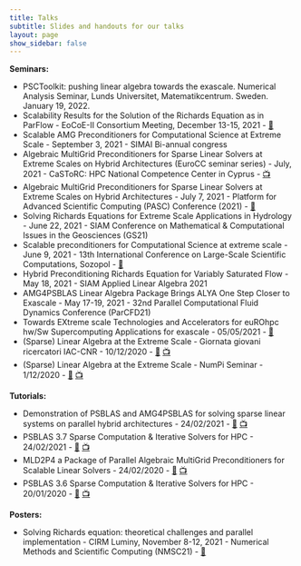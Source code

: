 ```yaml
---
title: Talks
subtitle: Slides and handouts for our talks
layout: page
show_sidebar: false
---
```


**Seminars:**
-  PSCToolkit: pushing linear algebra towards the exascale. Numerical Analysis Seminar, Lunds Universitet, Matematikcentrum. Sweden. January 19, 2022.
- Scalability Results for the Solution of the Richards Equation as in ParFlow - EoCoE-II Consortium Meeting, December 13-15, 2021 - [📄](https://psctoolkit.github.io/talks/EoCoE-F2F-hybridrichards.pdf)
- Scalable AMG Preconditioners for Computational Science at Extreme Scale - September 3, 2021 - SIMAI Bi-annual congress
- Algebraic MultiGrid Preconditioners for Sparse Linear Solvers at Extreme Scales on Hybrid Architectures (EuroCC seminar series) - July, 2021 - CaSToRC: HPC National Competence Center in Cyprus - [📺](https://www.youtube.com/watch?v=OM4IydbNSro)
- Algebraic MultiGrid Preconditioners for Sparse Linear Solvers at Extreme Scales on Hybrid Architectures - July 7, 2021 - Platform for Advanced Scientific Computing (PASC) Conference (2021) - [📄](https://psctoolkit.github.io/talks/linearalgebraattheextremescale-PASC2021.pdf)
- Solving Richards Equations for Extreme Scale Applications in Hydrology - June 22, 2021 - SIAM Conference on Mathematical & Computational Issues in the Geosciences (GS21)
- Scalable preconditioners for Computational Science
at extreme scale - June 9, 2021 - 13th International Conference on Large-Scale Scientific Computations, Sozopol - [📄](https://psctoolkit.github.io/talks/EoCoEII-LSSC2021.pdf)
- Hybrid Preconditioning Richards Equation for Variably Saturated Flow - May 18, 2021 - SIAM Applied Linear Algebra 2021
- AMG4PSBLAS Linear Algebra Package Brings ALYA One Step Closer to Exascale -
May 17-19, 2021 - 32nd Parallel Computational Fluid Dynamics Conference (ParCFD21)
- Towards EXtreme scale Technologies and Accelerators for euROhpc
hw/Sw Supercomputing Applications for exascale - 05/05/2021 - [📄](https://psctoolkit.github.io/talks/TEXTAROSSACNR_Presentation.pdf)
- (Sparse) Linear Algebra at the Extreme Scale - Giornata giovani ricercatori IAC-CNR  - 10/12/2020 - [📄](https://psctoolkit.github.io/talks/linearalgebraattheextremescale-iaccnr.pdf) [📺](https://youtu.be/vLVpTfTM0fg?t=6567)
- (Sparse) Linear Algebra at the Extreme Scale - NumPi Seminar - 1/12/2020 - [📄](https://psctoolkit.github.io/talks/linearalgebraattheextremescale-pisa.pdf) [📺](https://hausdorff.dm.unipi.it/playback/presentation/2.0/playback.html?meetingId=17ca0638f7f10736d9763c7b4725704981e43265-1606834059719)

**Tutorials:**
- Demonstration of PSBLAS and AMG4PSBLAS for solving sparse linear systems on parallel hybrid architectures - 24/02/2021 - [📄](https://psctoolkit.github.io/talks/tutorialAMG4PSBLAS_eocoeexa2pro.pdf) [📺](https://www.youtube.com/watch?v=gTWYHzG606Q)
- PSBLAS 3.7 Sparse Computation & Iterative Solvers for HPC - 24/02/2021 - [📄](https://psctoolkit.github.io/talks/tutorialPSBLAS_eocoeexa2pro.pdf) [📺](https://www.youtube.com/watch?v=gTWYHzG606Q)
- MLD2P4 a Package of Parallel Algebraic MultiGrid Preconditioners for Scalable Linear Solvers - 24/02/2020 - [📄](https://psctoolkit.github.io/talks/tutorialMLD2P4_eocoe2020.pdf) [📺](https://youtu.be/Hp9LLeRuFm0)
- PSBLAS 3.6 Sparse Computation & Iterative Solvers for HPC - 20/01/2020 - [📄](https://psctoolkit.github.io/talks/tutorialPSBLAS_eocoe2020.pdf) [📺](https://youtu.be/4CHI76zFoPc)

**Posters:**
- Solving Richards equation: theoretical challenges and parallel implementation - CIRM Luminy, November 8-12, 2021 - Numerical Methods and Scientific Computing (NMSC21) - [📄](https://psctoolkit.github.io/talks/richardsNMSC2021.pdf)
